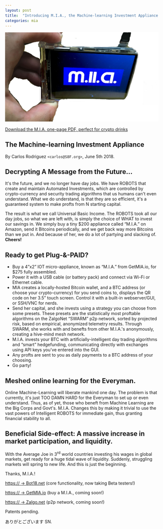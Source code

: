 ```yaml
---
layout: post
title:  "Introducing M.I.A., the Machine-learning Investment Appliance from the Future!"
categories: mia
---
```


[![M.I.A. Product Shot](/files/MIA.jpg)](/files/MIA.pdf)

[Download the M.I.A. one-page PDF, perfect for crypto drinks](/files/MIA.pdf)

## The Machine-learning Investment Appliance

By Carlos Rodriguez `<carlos@S8F.org>`, June 5th 2018.

## Decrypting A Message from the Future...

It's the future, and we no longer have day jobs. We have ROBOTS that create and maintain Automated
Investments, which are controlled by crypto-currency and security trading algorithms that us
humans can't even understand. What we do understand, is that they are so efficient, it's a guaranteed
system to make profts from N starting capital.

The result is what we call Universal Basic Income. The ROBOTS took all our day jobs, so what we are left
with, is simply the choice of WHAT to invest our savings in. We simply buy a tiny $200 appliance called
“M.I.A.” on Amazon, send it Bitcoins periodically, and we get back way more Bitcoins than we put in.
And because of her, we do a lot of partying and slacking of. **Cheers!**

## Ready to get Plug-&-PAID?

- Buy a 4”x2” IOT micro-appliance, known as “M.I.A.” from GetMIA.io, for $275 fully assembled.
- Power it with a USB cable (or battery pack) and connect via Wi-Fi or Ethernet cable.
- MIA creates a locally-hosted Bitcoin wallet, and a BTC address (or choose your crypto-currency) for you
send coins to, displays the QR code on her 3.5” touch screen. Control it with a built-in
webserver/GUI, or SSH/VNC for nerds.
- Send her capital, and she invests using a strategy you can choose from some presets. These
presets are the statistically most proftable algorithms on the ZalgoNet “SWARM” p2p network,
sorted by projected risk, based on empirical, anonymized telemetry results. Through SWARM, she
works with and benefts from other M.I.A.'s anonymously, creating a hive-mind mesh network.
- M.I.A. invests your BTC with artificially-intelligent day trading algorithms and “smart” hedgefunding,
communicating directly with exchanges using API keys you've entered into the GUI.
- Any profts are sent to you as daily payments to a BTC address of your choosing.
- Go party!

## Meshed online learning for the Everyman.

Online Machine-Learning will liberate mankind one day. The problem is that currently, it's just TOO DAMN
HARD for the Everyman to set up or even understand. Thus, as of yet, those who beneft from Machine
Learning are the Big Corps and Govt's. M.I.A. Changes this by making it trivial to use the vast powers of
Intelligent ROBOTS for immediate gain, thus granting financial stability to all.

## Beneficial Side-effect: A massive increase in market participation, and liquidity.

With the Average Joe in 3<sup>rd</sup> world countries investing his wages in global markets, get ready for a huge
tidal wave of liquidity. Suddenly, struggling markets will spring to new life. And this is just the beginning.

Thanks, M.I.A.!

[https:// → Bot18.net](https://bot18.net/) (core functionality, now taking Beta testers!)

[https:// → GetMIA.io](https://gitmia.io) (buy a M.I.A., coming soon!)

[https:// → Zalgo.net](https://zalgo.net) (p2p network, coming soon!)

Patents pending.

ありがとございます SN.